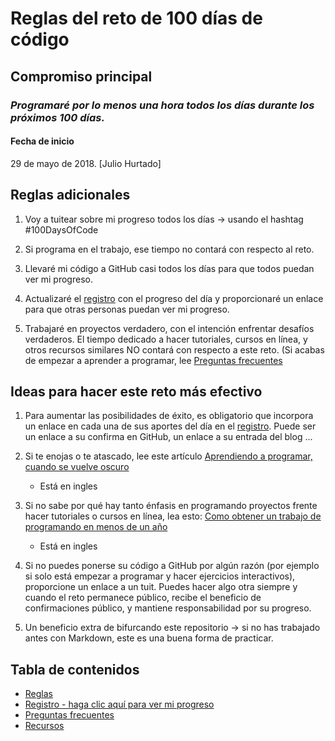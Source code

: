 # Reglas del reto de 100 días de código

## Compromiso principal

### _Programaré por lo menos una hora todos los días durante los próximos 100 días._

#### Fecha de inicio

29 de mayo de 2018. [Julio Hurtado]

## Reglas adicionales

1.  Voy a tuitear sobre mi progreso todos los días -> usando el hashtag #100DaysOfCode

2.  Si programa en el trabajo, ese tiempo no contará con respecto al reto.

3.  Llevaré mi código a GitHub casi todos los días para que todos puedan ver mi progreso.

4.  Actualizaré el [registro](registro.md) con el progreso del día y proporcionaré un enlace para que otras personas puedan ver mi progreso.

5.  Trabajaré en proyectos verdadero, con el intención enfrentar desafíos verdaderos. El tiempo dedicado a hacer tutoriales, cursos en línea, y otros recursos similares NO contará con respecto a este reto. (Si acabas de empezar a aprender a programar, lee [Preguntas frecuentes](preguntas_frecuentes.md)

## Ideas para hacer este reto más efectivo

1.  Para aumentar las posibilidades de éxito, es obligatorio que incorpora un enlace en cada una de sus aportes del día en el [registro](registro.md). Puede ser un enlace a su confirma en GitHub, un enlace a su entrada del blog ...

2.  Si te enojas o te atascado, lee este artículo [Aprendiendo a programar, cuando se vuelve oscuro](https://medium.freecodecamp.com/learning-to-code-when-it-gets-dark-e485edfb58fd)

    * Está en ingles

3.  Si no sabe por qué hay tanto énfasis en programando proyectos frente hacer tutoriales o cursos en línea, lea esto: [Como obtener un trabajo de programando en menos de un año](https://medium.freecodecamp.com/how-to-get-a-developer-job-in-less-than-a-year-c27bbfe71645)

    * Está en ingles

4.  Si no puedes ponerse su código a GitHub por algún razón (por ejemplo si solo está empezar a programar y hacer ejercicios interactivos), proporcione un enlace a un tuit. Puedes hacer algo otra siempre y cuando el reto permanece público, recibe el beneficio de confirmaciones público, y mantiene responsabilidad por su progreso.

5.  Un beneficio extra de bifurcando este repositorio -> si no has trabajado antes con Markdown, este es una buena forma de practicar.

## Tabla de contenidos

* [Reglas](reglas.md)
* [Registro - haga clic aquí para ver mi progreso](registro.md)
* [Preguntas frecuentes](preguntas_frecuentes.md)
* [Recursos](recursos.md)
